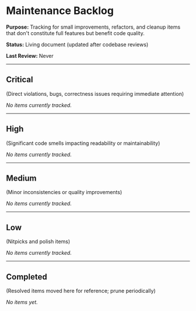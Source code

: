 # Maintenance Backlog

**Purpose:** Tracking for small improvements, refactors, and cleanup items that don't constitute full features but benefit code quality.

**Status:** Living document (updated after codebase reviews)

**Last Review:** Never

---

## Critical

(Direct violations, bugs, correctness issues requiring immediate attention)

*No items currently tracked.*

---

## High

(Significant code smells impacting readability or maintainability)

*No items currently tracked.*

---

## Medium

(Minor inconsistencies or quality improvements)

*No items currently tracked.*

---

## Low

(Nitpicks and polish items)

*No items currently tracked.*

---

## Completed

(Resolved items moved here for reference; prune periodically)

*No items yet.*
